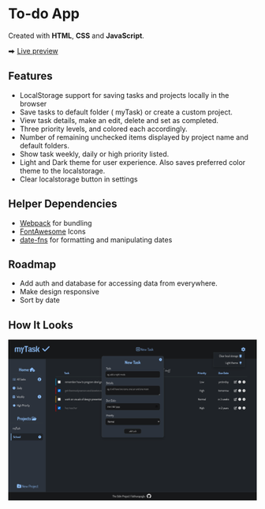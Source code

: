 # To-do App

Created with **HTML**, **CSS** and **JavaScript**.

⮕ [Live preview](https://fatiharapoglu.github.io/to-do/)

## Features

-   LocalStorage support for saving tasks and projects locally in the browser
-   Save tasks to default folder ( myTask) or create a custom project.
-   View task details, make an edit, delete and set as completed.
-   Three priority levels, and colored each accordingly.
-   Number of remaining unchecked items displayed by project name and default folders.
-   Show task weekly, daily or high priority listed.
-   Light and Dark theme for user experience. Also saves preferred color theme to the localstorage.
-   Clear localstorage button in settings

## Helper Dependencies

-   [Webpack](https://webpack.js.org/) for bundling
-   [FontAwesome](https://fontawesome.com/) Icons
-   [date-fns](https://date-fns.org/) for formatting and manipulating dates

## Roadmap

-   Add auth and database for accessing data from everywhere.
-   Make design responsive
-   Sort by date

## How It Looks

![ss](./dist/assets/readme.png)
